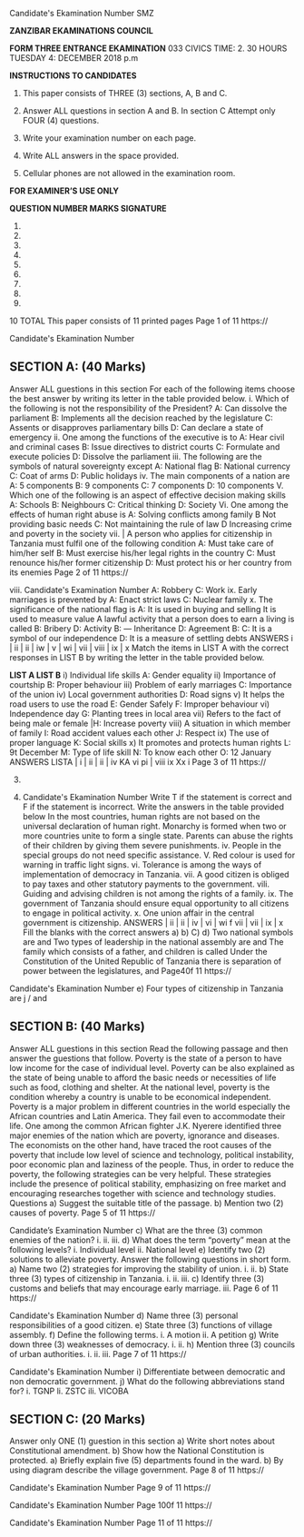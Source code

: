 Candidate's Ekamination Number
SMZ

**ZANZIBAR EKAMINATIONS COUNCIL**

**FORM THREE ENTRANCE EKAMINATION**
033 CIVICS
TIME: 2. 30 HOURS TUESDAY 4: DECEMBER 2018 p.m

**INSTRUCTIONS TO CANDIDATES**

1. This paper consists of THREE (3) sections, A, B and C.

2. Answer ALL questions in section A and B. In section C Attempt only
FOUR (4) questions.

3. Write your examination number on each page.

4. Write ALL answers in the space provided.

5. Cellular phones are not allowed in the examination room.

**FOR EXAMINER’S USE ONLY**

**QUESTION NUMBER MARKS SIGNATURE**

1.

2.

3.

4.

5.

6.

7.

8.

9. 
10
TOTAL
This paper consists of 11 printed pages
Page 1 of 11
https://

Candidate's Ekamination Number

## SECTION A: (40 Marks)
Answer ALL guestions in this section
For each of the following items choose the best answer by writing its letter in the table provided below.
i. Which of the following is not the responsibility of the President?
A: Can dissolve the parliament
B: Implements all the decision reached by the legislature
C: Assents or disapproves parliamentary bills
D: Can declare a state of emergency ii. One among the functions of the executive is to
A: Hear civil and criminal cases
B: Issue directives to district courts
C: Formulate and execute policies
D: Dissolve the parliament iii. The following are the symbols of natural sovereignty except
A: National flag B: National currency
C: Coat of arms D: Public holidays iv. The main components of a nation are
A: 5 components B: 9 components
C: 7 components D: 10 components
V. Which one of the following is an aspect of effective decision making skills
A: Schools B: Neighbours
C: Critical thinking D: Society
Vi. One among the effects of human right abuse is
A: Solving conflicts among family
   B Not providing basic needs
C: Not maintaining the rule of law
   D Increasing crime and poverty in the society vii. | A person who applies for citizenship in Tanzania must fulfil one of the following condition
A: Must take care of him/her self
B: Must exercise his/her legal rights in the country
C: Must renounce his/her former citizenship
D: Must protect his or her country from its enemies
Page 2 of 11
https://

viii.
Candidate's Examination Number
A: Robbery
C: Work ix. Early marriages is prevented by
A: Enact strict laws
C: Nuclear family x. The significance of the national flag is
A: It is used in buying and selling
It is used to measure value
   A lawful activity that a person does to earn a living is called
B: Bribery
D: Activity
B: — Inheritance
D: Agreement
B:
C: It is a symbol of our independence
D:
It is a measure of settling debts
ANSWERS
i | ii | ii | iw | v | wi | vii | viii | ix | x
Match the items in LIST A with the correct responses in LIST B by writing the letter in the table provided below.

**LIST A LIST B**
i) Individual life skills A: Gender equality ii) Importance of courtship B: Proper behaviour iii) Problem of early marriages C: Importance of the union iv) Local government authorities D: Road signs v) It helps the road users to use the road E: Gender
Safely F: Improper behaviour vi) Independence day G: Planting trees in local area vii) Refers to the fact of being male or female |H: Increase poverty viii) A situation in which member of family I: Road accident values each other J: Respect ix) The use of proper language K: Social skills x) It promotes and protects human rights L: 9t December
M: Type of life skill
N: To know each other
O: 12 January
ANSWERS
LISTA | i | ii | ii | iv KA vi pi | viii ix Xx i
Page 3 of 11
https://

3.

4. Candidate's Ekamination Number
Write T if the statement is correct and F if the statement is incorrect. Write the answers in the table provided below
In the most countries, human rights are not based on the universal declaration of human right.
Monarchy is formed when two or more countries unite to form a single state.
Parents can abuse the rights of their children by giving them severe punishments.
iv. People in the special groups do not need specific assistance.
V. Red colour is used for warning in traffic light signs.
vi. Tolerance is among the ways of implementation of democracy in
Tanzania.
vii. A good citizen is obliged to pay taxes and other statutory payments to the government.
vili. Guiding and advising children is not among the rights of a family.
ix. The government of Tanzania should ensure equal opportunity to all citizens to engage in political activity.
x. One union affair in the central government is citizenship.
ANSWERS
| ii | ii | iv | vi | wi f vii | vii | ix | x
Fill the blanks with the correct answers a)
b)
C)
d)
Two national symbols are and
Two types of leadership in the national assembly are and
The family which consists of a father, and children is called
Under the Constitution of the United Republic of Tanzania there is separation of power between the legislatures,
and
Page40f 11
https://

Candidate's Ekamination Number e) Four types of citizenship in Tanzania are j
/
and

## SECTION B: (40 Marks)
Answer ALL guestions in this section
Read the following passage and then answer the guestions that follow.
Poverty is the state of a person to have low income for the case of individual level. Poverty can be also explained as the state of being unable to afford the basic needs or necessities of life such as food, clothing and shelter. At the national level, poverty is the condition whereby a country is unable to be economical independent.
Poverty is a major problem in different countries in the world especially the African countries and Latin America. They fail even to accommodate their life.
One among the common African fighter J.K. Nyerere identified three major enemies of the nation which are poverty, ignorance and diseases.
The economists on the other hand, have traced the root causes of the poverty that include low level of science and technology, political instability, poor economic plan and laziness of the people.
Thus, in order to reduce the poverty, the following strategies can be very helpful. These strategies include the presence of political stability, emphasizing on free market and encouraging researches together with science and technology studies.
Questions a) Suggest the suitable title of the passage.
b) Mention two (2) causes of poverty.
Page 5 of 11
https://

Candidate’s Examination Number c) What are the three (3) common enemies of the nation?
i.
ii.
iii.
d) What does the term “poverty” mean at the following levels?
i. Individual level ii. National level e) Identify two (2) solutions to alleviate poverty.
Answer the following questions in short form.
a) Name two (2) strategies for improving the stability of union.
i.
ii.
b) State three (3) types of citizenship in Tanzania.
i. ii.
iii.
c) Identify three (3) customs and beliefs that may encourage early marriage.
iii.
Page 6 of 11
https://

Candidate's Ekamination Number d) Name three (3) personal responsibilities of a good citizen.
e) State three (3) functions of village assembly.
f) Define the following terms.
i. A motion ii. A petition g) Write down three (3) weaknesses of democracy.
i.
ii.
h) Mention three (3) councils of urban authorities.
i. ii.
iii.
Page 7 of 11
https://

Candidate's Ekamination Number i) Differentiate between democratic and non democratic government.
j) What do the following abbreviations stand for?
i. TGNP
li. ZSTC
ili. VICOBA

## SECTION C: (20 Marks)
Answer only ONE (1) guestion in this section a) Write short notes about Constitutional amendment.
b) Show how the National Constitution is protected.
a) Briefly explain five (5) departments found in the ward.
b) By using diagram describe the village government.
Page 8 of 11
https://

Candidate's Ekamination Number
Page 9 of 11
https://

Candidate's Ekamination Number
Page 100f 11
https://

Candidate's Ekamination Number
Page 11 of 11
https://